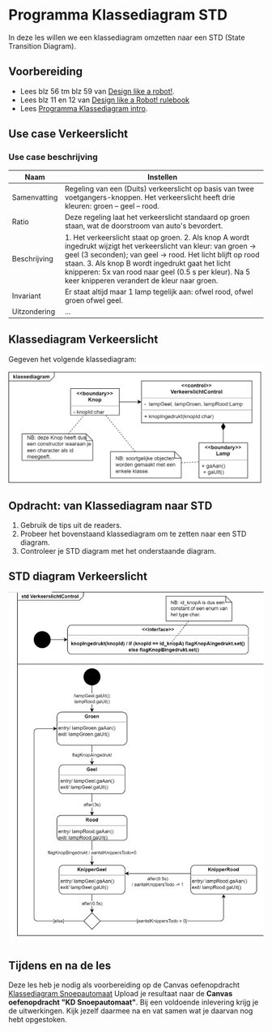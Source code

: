 # Programma Klassediagram STD
In deze les willen we een klassediagram omzetten naar een STD (State Transition Diagram).

## Voorbereiding
- Lees blz 56 tm blz 59 van [Design like a robot!](../../onderwijsmateriaal/readers/Design%20Like%20a%20Robot!.pdf).
- Lees blz 11 en 12 van [Design like a Robot! rulebook](../../onderwijsmateriaal/readers/Design%20like%20a%20Robot!_rulebook.pdf)
- Lees [Programma Klassediagram intro](./programma-klassediagram-intro.md).

## Use case Verkeerslicht

### Use case beschrijving
| Naam | Instellen |
| ----------- | ----------- |
| Samenvatting | Regeling van een (Duits) verkeerslicht op basis van twee voetgangers-knoppen. Het verkeerslicht heeft drie kleuren: groen – geel – rood.|
| Ratio | Deze regeling laat het verkeerslicht standaard op groen staan, wat de doorstroom van auto's bevordert.|
| Beschrijving | 1. Het verkeerslicht staat op groen. 2. Als knop A wordt ingedrukt wijzigt het verkeerslicht van kleur: van groen -> geel (3 seconden); van geel -> rood. Het licht blijft op rood staan. 3. Als knop B wordt ingedrukt gaat het licht knipperen: 5x van rood naar geel (0.5 s per kleur). Na 5 keer knipperen verandert de kleur naar groen.|
| Invariant | Er staat altijd maar 1 lamp tegelijk aan: ofwel rood, ofwel groen ofwel geel.|
| Uitzondering | ... |

## Klassediagram Verkeerslicht
Gegeven het volgende klassediagram:
![klassediagram verkeerslicht](./images/klassediagram_verkeerslicht.png)

## Opdracht: van Klassediagram naar STD
1. Gebruik de tips uit de readers. 
2. Probeer het bovenstaand klassediagram om te zetten naar een STD diagram.
3. Controleer je STD diagram met het onderstaande diagram.

## STD diagram Verkeerslicht
![State Transition Diagram Verkeerslicht](./images/std_verkeerslicht.png)

## Tijdens en na de les
Deze les heb je nodig als voorbereiding op de Canvas oefenopdracht [Klassediagram Snoepautomaat](../../onderwijsmateriaal/opdrachten/oefenopdrachten/klassediagram-snoepautomaat/klassediagram-snoepautomaat.md)
Upload je resultaat naar de **Canvas oefenopdracht "KD Snoepautomaat"**. Bij een voldoende inlevering krijg je de uitwerkingen. Kijk jezelf daarmee na en vat samen wat je daarvan nog hebt opgestoken.
